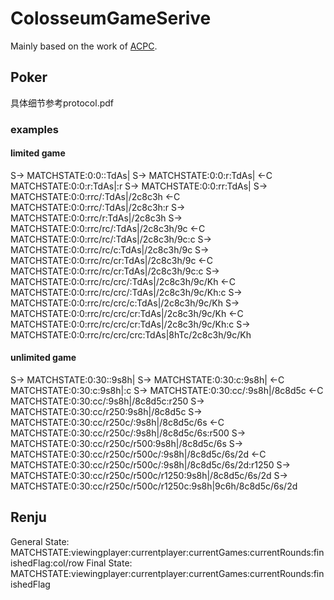 # ColosseumGameSerive
Mainly based on the work of [ACPC](http://www.computerpokercompetition.org/).


## Poker
 具体细节参考protocol.pdf
### examples

#### limited game
 S-> MATCHSTATE:0:0::TdAs|
S-> MATCHSTATE:0:0:r:TdAs|
<-C MATCHSTATE:0:0:r:TdAs|:r
S-> MATCHSTATE:0:0:rr:TdAs|
S-> MATCHSTATE:0:0:rrc/:TdAs|/2c8c3h
<-C MATCHSTATE:0:0:rrc/:TdAs|/2c8c3h:r
S-> MATCHSTATE:0:0:rrc/r:TdAs|/2c8c3h
S-> MATCHSTATE:0:0:rrc/rc/:TdAs|/2c8c3h/9c
<-C MATCHSTATE:0:0:rrc/rc/:TdAs|/2c8c3h/9c:c
S-> MATCHSTATE:0:0:rrc/rc/c:TdAs|/2c8c3h/9c
S-> MATCHSTATE:0:0:rrc/rc/cr:TdAs|/2c8c3h/9c
<-C MATCHSTATE:0:0:rrc/rc/cr:TdAs|/2c8c3h/9c:c
S-> MATCHSTATE:0:0:rrc/rc/crc/:TdAs|/2c8c3h/9c/Kh
<-C MATCHSTATE:0:0:rrc/rc/crc/:TdAs|/2c8c3h/9c/Kh:c
S-> MATCHSTATE:0:0:rrc/rc/crc/c:TdAs|/2c8c3h/9c/Kh
S-> MATCHSTATE:0:0:rrc/rc/crc/cr:TdAs|/2c8c3h/9c/Kh
<-C MATCHSTATE:0:0:rrc/rc/crc/cr:TdAs|/2c8c3h/9c/Kh:c
S-> MATCHSTATE:0:0:rrc/rc/crc/crc:TdAs|8hTc/2c8c3h/9c/Kh

#### unlimited game
S-> MATCHSTATE:0:30::9s8h|
S-> MATCHSTATE:0:30:c:9s8h|
<-C MATCHSTATE:0:30:c:9s8h|:c
S-> MATCHSTATE:0:30:cc/:9s8h|/8c8d5c
<-C MATCHSTATE:0:30:cc/:9s8h|/8c8d5c:r250
S-> MATCHSTATE:0:30:cc/r250:9s8h|/8c8d5c
S-> MATCHSTATE:0:30:cc/r250c/:9s8h|/8c8d5c/6s
<-C MATCHSTATE:0:30:cc/r250c/:9s8h|/8c8d5c/6s:r500
S-> MATCHSTATE:0:30:cc/r250c/r500:9s8h|/8c8d5c/6s
S-> MATCHSTATE:0:30:cc/r250c/r500c/:9s8h|/8c8d5c/6s/2d
<-C MATCHSTATE:0:30:cc/r250c/r500c/:9s8h|/8c8d5c/6s/2d:r1250
S-> MATCHSTATE:0:30:cc/r250c/r500c/r1250:9s8h|/8c8d5c/6s/2d
S-> MATCHSTATE:0:30:cc/r250c/r500c/r1250c:9s8h|9c6h/8c8d5c/6s/2d

## Renju
General State: MATCHSTATE:viewingplayer:currentplayer:currentGames:currentRounds:finishedFlag:col/row
Final State: MATCHSTATE:viewingplayer:currentplayer:currentGames:currentRounds:finishedFlag
##